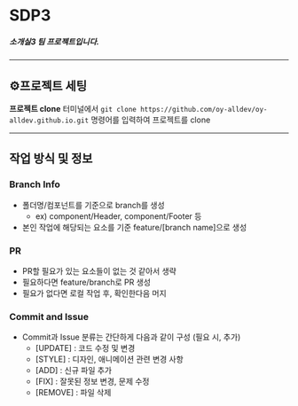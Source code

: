 # SDP3   


##### 소개실3 팀 프로젝트입니다.
----------
## ⚙️프로젝트 세팅


**프로젝트 clone**
터미널에서 `git clone https://github.com/oy-alldev/oy-alldev.github.io.git` 명령어를 입력하여 프로젝트를 clone

----------
## 작업 방식 및 정보

### Branch Info
  * 폴더명/컴포넌트를 기준으로 branch를 생성
    - ex) component/Header, component/Footer 등
  * 본인 작업에 해당되는 요소를 기준 feature/[branch name]으로 생성

### PR
  * PR할 필요가 있는 요소들이 없는 것 같아서 생략
  * 필요하다면 feature/branch로 PR 생성
  * 필요가 없다면 로컬 작업 후, 확인한다음 머지


### Commit and Issue
  * Commit과 Issue 분류는 간단하게 다음과 같이 구성 (필요 시, 추가)
    - [UPDATE] : 코드 수정 및 변경
    - [STYLE] : 디자인, 애니메이션 관련 변경 사항
    - [ADD] : 신규 파일 추가
    - [FIX] : 잘못된 정보 변경, 문제 수정
    - [REMOVE] : 파일 삭제
    


